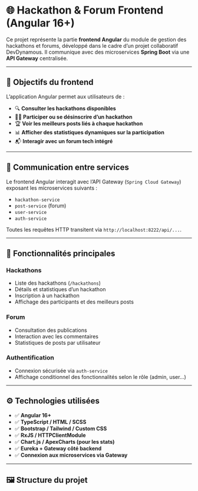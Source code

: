 # 🌐 Hackathon & Forum Frontend (Angular 16+)

Ce projet représente la partie **frontend Angular** du module de gestion des hackathons et forums, développé dans le cadre d’un projet collaboratif DevDynamous. Il communique avec des microservices **Spring Boot** via une **API Gateway** centralisée.

---

## 📌 Objectifs du frontend

L’application Angular permet aux utilisateurs de :

- 🔍 **Consulter les hackathons disponibles**
- 🧑‍💻 **Participer ou se désinscrire d’un hackathon**
- 🏆 **Voir les meilleurs posts liés à chaque hackathon**
- 📊 **Afficher des statistiques dynamiques sur la participation**
- 📬 **Interagir avec un forum tech intégré**

---

## 🔗 Communication entre services

Le frontend Angular interagit avec l’API Gateway (`Spring Cloud Gateway`) exposant les microservices suivants :

- `hackathon-service`
- `post-service` (forum)
- `user-service`
- `auth-service`

Toutes les requêtes HTTP transitent via `http://localhost:8222/api/...`.

---

## 🧩 Fonctionnalités principales

### Hackathons
- Liste des hackathons (`/hackathons`)
- Détails et statistiques d’un hackathon
- Inscription à un hackathon
- Affichage des participants et des meilleurs posts

### Forum
- Consultation des publications
- Interaction avec les commentaires
- Statistiques de posts par utilisateur

### Authentification
- Connexion sécurisée via `auth-service`
- Affichage conditionnel des fonctionnalités selon le rôle (admin, user...)

---

## ⚙️ Technologies utilisées

- ✅ **Angular 16+**
- ✅ **TypeScript / HTML / SCSS**
- ✅ **Bootstrap / Tailwind / Custom CSS**
- ✅ **RxJS / HTTPClientModule**
- ✅ **Chart.js / ApexCharts (pour les stats)**
- ✅ **Eureka + Gateway côté backend**
- ✅ **Connexion aux microservices via Gateway**

---

## 🖼️ Structure du projet

